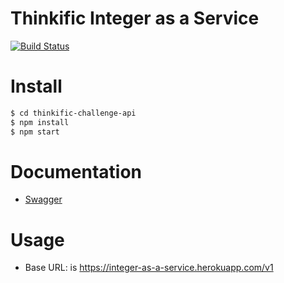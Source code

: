 # Thinkific Integer as a Service



[![Build Status](https://travis-ci.org/otaviosoares/thinkific-challenge-api.svg?branch=master)](https://travis-ci.org/otaviosoares/thinkific-challenge-api)

# Install
```sh
$ cd thinkific-challenge-api
$ npm install
$ npm start
```

# Documentation

* [Swagger][DOCS]

# Usage

* Base URL: is https://integer-as-a-service.herokuapp.com/v1

[URL]: https://integer-as-a-service.herokuapp.com
[DOCS]: https://integer-as-a-service.herokuapp.com/documentation